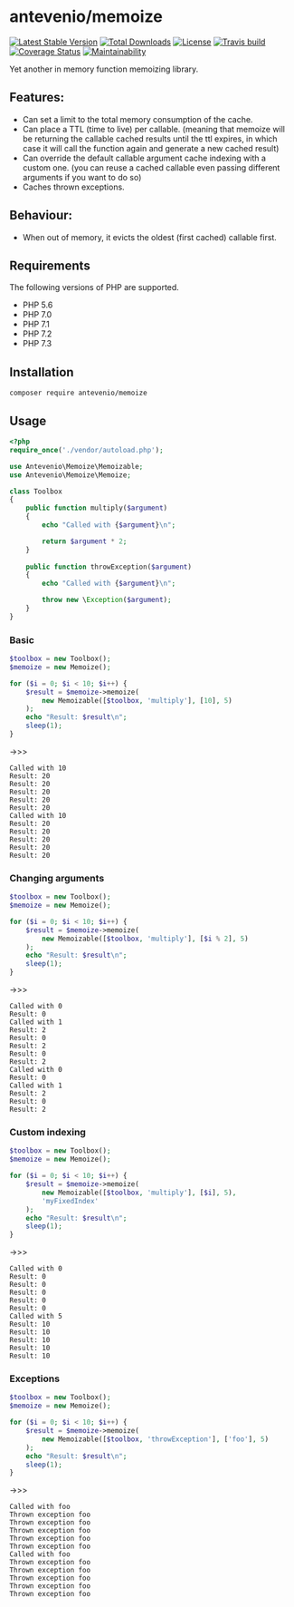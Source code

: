 # antevenio/memoize
[![Latest Stable Version](https://poser.pugx.org/antevenio/memoize/v/stable)](https://packagist.org/packages/antevenio/memoize)
[![Total Downloads](https://poser.pugx.org/antevenio/memoize/downloads)](https://packagist.org/packages/antevenio/memoize)
[![License](https://poser.pugx.org/antevenio/memoize/license)](https://packagist.org/packages/antevenio/memoize)
[![Travis build](https://api.travis-ci.org/Antevenio/memoize.svg?branch=master)](https://travis-ci.org/Antevenio/memoize)
[![Coverage Status](https://coveralls.io/repos/github/Antevenio/memoize/badge.svg?branch=master)](https://coveralls.io/github/Antevenio/memoize?branch=master)
[![Maintainability](https://api.codeclimate.com/v1/badges/d1e9627d0179402a3d71/maintainability)](https://codeclimate.com/github/Antevenio/memoize/maintainability)

Yet another in memory function memoizing library. 

## Features:
* Can set a limit to the total memory consumption of the cache.
* Can place a TTL (time to live) per callable. 
(meaning that memoize will be returning the callable cached results until the ttl expires,
in which case it will call the function again and generate a new cached result)  
* Can override the default callable argument cache indexing with a custom one. 
(you can reuse a cached callable even passing different arguments if you want to do so)
* Caches thrown exceptions.

## Behaviour:
* When out of memory, it evicts the oldest (first cached) callable first.

## Requirements
The following versions of PHP are supported.

* PHP 5.6
* PHP 7.0
* PHP 7.1
* PHP 7.2
* PHP 7.3

## Installation
```shell script
composer require antevenio/memoize
```

## Usage
```php
<?php
require_once('./vendor/autoload.php');

use Antevenio\Memoize\Memoizable;
use Antevenio\Memoize\Memoize;

class Toolbox
{
    public function multiply($argument)
    {
        echo "Called with {$argument}\n";

        return $argument * 2;
    }
    
    public function throwException($argument)
    {
        echo "Called with {$argument}\n";

        throw new \Exception($argument);
    }
}
```
### Basic
```php
$toolbox = new Toolbox();
$memoize = new Memoize();

for ($i = 0; $i < 10; $i++) {
    $result = $memoize->memoize(
        new Memoizable([$toolbox, 'multiply'], [10], 5)
    );
    echo "Result: $result\n";
    sleep(1);
}
```
->>>
```
Called with 10
Result: 20
Result: 20
Result: 20
Result: 20
Result: 20
Called with 10
Result: 20
Result: 20
Result: 20
Result: 20
Result: 20

```
### Changing arguments
```php
$toolbox = new Toolbox();
$memoize = new Memoize();

for ($i = 0; $i < 10; $i++) {
    $result = $memoize->memoize(
        new Memoizable([$toolbox, 'multiply'], [$i % 2], 5)
    );
    echo "Result: $result\n";
    sleep(1);
}
```
->>>
```
Called with 0
Result: 0
Called with 1
Result: 2
Result: 0
Result: 2
Result: 0
Result: 2
Called with 0
Result: 0
Called with 1
Result: 2
Result: 0
Result: 2
```
### Custom indexing
```php
$toolbox = new Toolbox();
$memoize = new Memoize();

for ($i = 0; $i < 10; $i++) {
    $result = $memoize->memoize(
        new Memoizable([$toolbox, 'multiply'], [$i], 5), 
        'myFixedIndex'
    );
    echo "Result: $result\n";
    sleep(1);
}
```
->>>
```
Called with 0
Result: 0
Result: 0
Result: 0
Result: 0
Result: 0
Called with 5
Result: 10
Result: 10
Result: 10
Result: 10
Result: 10
```
### Exceptions
```php
$toolbox = new Toolbox();
$memoize = new Memoize();

for ($i = 0; $i < 10; $i++) {
    $result = $memoize->memoize(
        new Memoizable([$toolbox, 'throwException'], ['foo'], 5)
    );
    echo "Result: $result\n";
    sleep(1);
}
``` 
->>>
```
Called with foo
Thrown exception foo
Thrown exception foo
Thrown exception foo
Thrown exception foo
Thrown exception foo
Called with foo
Thrown exception foo
Thrown exception foo
Thrown exception foo
Thrown exception foo
Thrown exception foo
```
